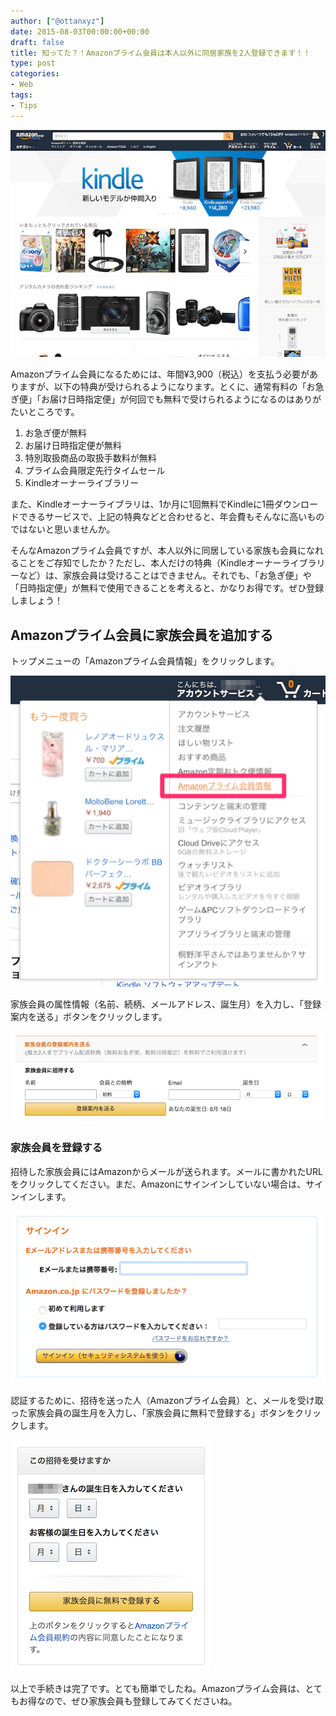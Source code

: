 ```yaml
---
author: ["@ottanxyz"]
date: 2015-08-03T00:00:00+00:00
draft: false
title: 知ってた？！Amazonプライム会員は本人以外に同居家族を2人登録できます！！
type: post
categories:
- Web
tags:
- Tips
---
```


![](150803-55bf4347706b3.png)






Amazonプライム会員になるためには、年間¥3,900（税込）を支払う必要がありますが、以下の特典が受けられるようになります。とくに、通常有料の「お急ぎ便」「お届け日時指定便」が何回でも無料で受けられるようになるのはありがたいところです。






  1. お急ぎ便が無料
  2. お届け日時指定便が無料
  3. 特別取扱商品の取扱手数料が無料
  4. プライム会員限定先行タイムセール
  5. Kindleオーナーライブラリー




また、Kindleオーナーライブラリは、1か月に1回無料でKindleに1冊ダウンロードできるサービスで、上記の特典などと合わせると、年会費もそんなに高いものではないと思いませんか。





そんなAmazonプライム会員ですが、本人以外に同居している家族も会員になれることをご存知でしたか？ただし、本人だけの特典（Kindleオーナーライブラリーなど）は、家族会員は受けることはできません。それでも、「お急ぎ便」や「日時指定便」が無料で使用できることを考えると、かなりお得です。ぜひ登録しましょう！





## Amazonプライム会員に家族会員を追加する





トップメニューの「Amazonプライム会員情報」をクリックします。





![](150803-55bf4349e1b53.png)






家族会員の属性情報（名前、続柄、メールアドレス、誕生月）を入力し、「登録案内を送る」ボタンをクリックします。





![](150803-55bf434becb34.png)






### 家族会員を登録する





招待した家族会員にはAmazonからメールが送られます。メールに書かれたURLをクリックしてください。まだ、Amazonにサインインしていない場合は、サインインします。





![](150803-55bf434d472d3.png)






認証するために、招待を送った人（Amazonプライム会員）と、メールを受け取った家族会員の誕生月を入力し、「家族会員に無料で登録する」ボタンをクリックします。





![](150803-55bf434eb6057.png)






以上で手続きは完了です。とても簡単でしたね。Amazonプライム会員は、とてもお得なので、ぜひ家族会員も登録してみてくださいね。
